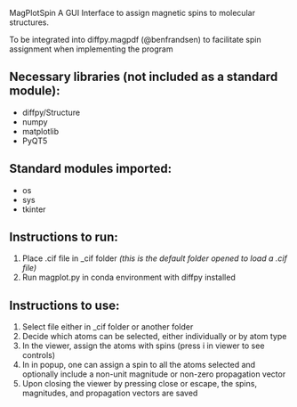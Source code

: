 MagPlotSpin
A GUI Interface to assign magnetic spins to molecular structures.

To be integrated into diffpy.magpdf (@benfrandsen) to facilitate spin assignment when implementing the program

Necessary libraries (not included as a standard module):
-
- diffpy/Structure
- numpy
- matplotlib
- PyQT5

Standard modules imported:
-
- os
- sys
- tkinter

Instructions to run:
-
1. Place .cif file in \_cif folder _(this is the default folder opened to load a .cif file)_
2. Run magplot.py in conda environment with diffpy installed

Instructions to use:
- 
1. Select file either in \_cif folder or another folder
2. Decide which atoms can be selected, either individually or by atom type
3. In the viewer, assign the atoms with spins (press i in viewer to see controls)
4. In in popup, one can assign a spin to all the atoms selected and optionally include a non-unit magnitude or non-zero propagation vector
5. Upon closing the viewer by pressing close or escape, the spins, magnitudes, and propagation vectors are saved


